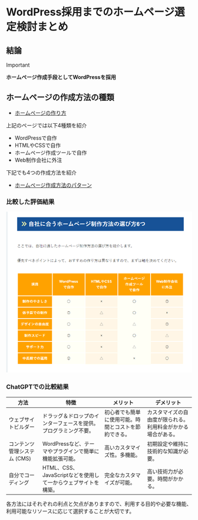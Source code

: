 # WordPress採用までのホームページ選定検討まとめ

## 結論

> [!IMPORTANT]  
> **ホームページ作成手段としてWordPressを採用**

## ホームページの作成方法の種類

- [ホームページの作り方](https://www.xserver.ne.jp/bizhp/how-to-make-a-homepage/)

上記のページでは以下4種類を紹介

- WordPressで自作
- HTMLやCSSで自作
- ホームページ作成ツールで自作
- Web制作会社に外注

下記でも4つの作成方法を紹介

- [ホームページ作成方法のパターン](https://www.tol.jp/advice/website_how_to_make/)

### 比較した評価結果

![Alt](../13_Ref/448_WordPress/448_WordPress_ホームページ制作方法1.png)

### ChatGPTでの比較結果

| 方法                   | 特徴                                                               | メリット                                              | デメリット                                       |
|----------------------|-------------------------------------------------------------------|-----------------------------------------------------|-----------------------------------------------|
| ウェブサイトビルダー   | ドラッグ＆ドロップのインターフェースを提供。プログラミング不要。                      | 初心者でも簡単に使用可能。時間とコストを節約できる。       | カスタマイズの自由度が限られる。利用料金がかかる場合がある。 |
| コンテンツ管理システム (CMS) | WordPressなど、テーマやプラグインで簡単に機能拡張可能。                              | 高いカスタマイズ性。多機能。                              | 初期設定や維持に技術的な知識が必要。                       |
| 自分でコーディング     | HTML、CSS、JavaScriptなどを使用して一からウェブサイトを構築。                         | 完全なカスタマイズが可能。                                 | 高い技術力が必要。時間がかかる。                           |

各方法にはそれぞれの利点と欠点がありますので、利用する目的や必要な機能、利用可能なリソースに応じて選択することが大切です。

